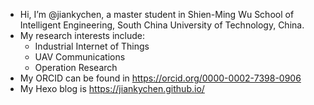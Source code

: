 - Hi, I’m @jiankychen, a master student in Shien-Ming Wu School of Intelligent Engineering, South China University of Technology, China.
- My research interests include:
  - Industrial Internet of Things
  - UAV Communications
  - Operation Research
- My ORCID can be found in https://orcid.org/0000-0002-7398-0906
- My Hexo blog is https://jiankychen.github.io/

<!---
jiankychen/jiankychen is a ✨ special ✨ repository because its `README.md` (this file) appears on your GitHub profile.
You can click the Preview link to take a look at your changes.
--->
